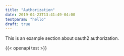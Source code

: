 ```yaml
---
title: "Authorization"
date: 2019-04-23T13:41:49-04:00
testparam: "hello"
draft: true
---
```


This is an example section about oauth2 authorization.

{{< openapi test >}}
